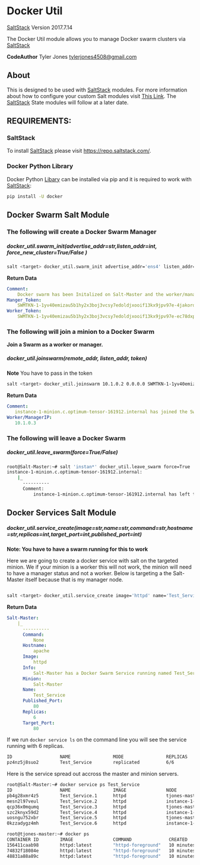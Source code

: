 # Docker Util

[SaltStack](https://github.com/saltstack/salt) Version 2017.7.14

The Docker Util module allows you to manage Docker swarm clusters via [SaltStack](https://github.com/saltstack/salt)

**CodeAuthor** Tyler Jones <tylerjones4508@gmail.com>

## About

This is designed to be used with [SaltStack](https://github.com/saltstack/salt) modules. For more information about how to configure your custom Salt modules visit [This     Link](https://docs.saltstack.com/en/latest/ref/modules/#writing-execution-modules). The [SaltStack](https://github.com/saltstack/salt) State modules will follow at a later date.

## REQUIREMENTS:

### SaltStack

To install [SaltStack](https://github.com/saltstack/salt) please visit https://repo.saltstack.com/.


### Docker Python Library

Docker Python [Libary](https://pypi.python.org/pypi/docker/) can be installed via pip and it is required to work with [SaltStack](https://github.com/saltstack/salt):

```bash
pip install -U docker
```
## Docker Swarm Salt Module

### The following will create a Docker Swarm Manager

##### docker_util.swarm_init(advertise_addr=str,listen_addr=int, force_new_cluster=True/False )

```bash
salt <target> docker_util.swarm_init advertise_addr='ens4' listen_addr='0.0.0.0' force_new_cluster=False
```

**Return Data**

```yaml
Comment:
    Docker swarm has been Initalized on Salt-Master and the worker/manager Join token is below
Manger_Token:
    SWMTKN-1-1yv40emizau5b1hy2x3boj3vcsy7edoldjxooif13kx9jpv97e-4jakordba7mvirp0a8vw4ib7v
Worker_Token:
    SWMTKN-1-1yv40emizau5b1hy2x3boj3vcsy7edoldjxooif13kx9jpv97e-ec78dxpr06sfhplqr05nncihn
```

### The following will join a minion to a Docker Swarm

**Join a Swarm as a worker or manager.**

##### docker_util.joinswarm(remote_addr, listen_addr, token)

**Note** You have to pass in the token


```bash
salt <target> docker_util.joinswarm 10.1.0.2 0.0.0.0 SWMTKN-1-1yv40emizau5b1hy2x3boj3vcsy7edoldjxooif13kx9jpv97e-ec78dxpr06sfhplqr05nncihn
```

**Return Data**

```yaml
Comment:
   instance-1-minion.c.optimum-tensor-161912.internal has joined the Swarm
Worker/ManagerIP:
   10.1.0.3
```

### The following will leave a Docker Swarm

##### docker_util.leave_swarm(force=True/False)

```bash
root@Salt-Master:~# salt 'instan*' docker_util.leave_swarm force=True
instance-1-minion.c.optimum-tensor-161912.internal:
    |_
      ----------
      Comment:
          instance-1-minion.c.optimum-tensor-161912.internal has left the swarm
```


## Docker Services Salt Module

##### docker_util.service_create(image=str,name=str,command=str,hostname=str,replicas=int,target_port=int,published_port=int)



**Note: You have to have a swarm running for this to work**

Here we are going to create a docker service with salt on the targeted minion. We if your minion is a worker this will not work, the minion will need to have a manager status and not a worker.
Below is targeting a the Salt-Master itself because that is my manager node.


```bash

salt <target> docker_util.service_create image='httpd' name='Test_Service' command=None hostname='apache' replicas=6 target_port=80 published_port=80

```

**Return Data**

```yaml
Salt-Master:
    |_
      ----------
      Command:
          None
      Hostname:
          apache
      Image:
          httpd
      Info:
          Salt-Master has a Docker Swarm Service running named Test_Service
      Minion:
          Salt-Master
      Name:
          Test_Service
      Published_Port:
          80
      Replicas:
          6
      Target_Port:
          80
```

If we run `docker service ls` on the command line you will see the service running with 6 replicas.

```bash
ID                  NAME                MODE                REPLICAS            IMAGE               PORTS
pz4nz5j8suo2        Test_Service        replicated          6/6                 httpd               *:80->80/tcp

```
Here is the service spread out accross the master and minion servers.

```bash
root@Salt-Master:~# docker service ps Test_Service
ID                  NAME                IMAGE               NODE                DESIRED STATE       CURRENT STATE           ERROR               PORTS
pb4g28xmr4z5        Test_Service.1      httpd               tjones-master       Running             Running 8 minutes ago
mesn2l97veul        Test_Service.2      httpd               instance-1-minion   Running             Running 8 minutes ago
qcp36x0mqumq        Test_Service.3      httpd               tjones-master       Running             Running 8 minutes ago
szc2knyx59d2        Test_Service.4      httpd               instance-1-minion   Running             Running 8 minutes ago
uosngu752xbr        Test_Service.5      httpd               tjones-master       Running             Running 8 minutes ago
0kzzadygz4mh        Test_Service.6      httpd               instance-1-minion   Running             Running 8 minutes ago
```

```bash
root@tjones-master:~# docker ps
CONTAINER ID        IMAGE               COMMAND              CREATED             STATUS              PORTS               NAMES
156411caab98        httpd:latest        "httpd-foreground"   10 minutes ago      Up 10 minutes       80/tcp              Test_Service.3.qcp36x0mqumqiwnbvp7h99cdb
74832f18084e        httpd:latest        "httpd-foreground"   10 minutes ago      Up 10 minutes       80/tcp              Test_Service.5.uosngu752xbr6ps1e4rhnozrr
48831a88a89c        httpd:latest        "httpd-foreground"   10 minutes ago      Up 10 minutes       80/tcp              Test_Service.1.pb4g28xmr4z5m8ag3smg812ib
```
